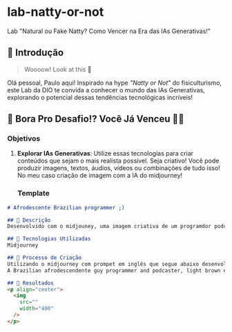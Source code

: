 # lab-natty-or-not
Lab "Natural ou Fake Natty? Como Vencer na Era das IAs Generativas!"
## 🚀 Introdução

> Woooow! Look at this 👀

Olá pessoal, Paulo aqui! Inspirado na hype _"Natty or Not"_ do fisiculturismo, este Lab da DIO te convida a conhecer o mundo das IAs Generativas, explorando o potencial dessas tendências tecnológicas incríveis!

## 🎯 Bora Pro Desafio!? Você Já Venceu 💪🤓

### Objetivos

1. **Explorar IAs Generativas**: Utilize essas tecnologias para criar conteúdos que sejam o mais realista possível. Seja criativo! Você pode produzir imagens, textos, áudios, vídeos ou combinações de tudo isso! No meu caso criação de imagem com a IA do midjourney!

   ### Template

```markdown
# Afrodescente Brazilian programmer ;)

## 📒 Descrição
Desenvolvido com o midjouney, uma imagem criativa de um programdor podcaster Brasileiro, dando os seus primeiros passos na utilização das IA's generativas.

## 🤖 Tecnologias Utilizadas
Midjourney

## 🧐 Processo de Criação
Utilizando o midjourney com prompet em inglês que segue abaixo desenvolvi a imagem:
A Brazilian afrodescendente guy programmer and podcaster, light brown eyes, athletic physique, whit headphones and a microfone and a notebook   in a studio

## 🚀 Resultados
<p align="center">
  <img 
    src=""
    width="400"  
  />
</p>


